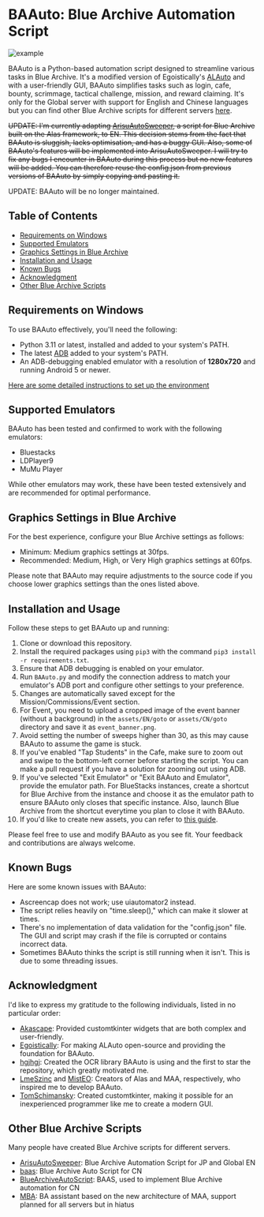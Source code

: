 # BAAuto: Blue Archive Automation Script
![example](https://github.com/RedDeadDepresso/BAAuto/assets/94017243/8c661360-5667-401a-986d-3fb0f7400462)

BAAuto is a Python-based automation script designed to streamline various tasks in Blue Archive. It's a modified version of Egoistically's [ALAuto](https://github.com/Egoistically/ALAuto) and with a user-friendly GUI, BAAuto simplifies tasks such as login, cafe, bounty, scrimmage, tactical challenge, mission, and reward claiming. It's only for the Global server with support for English and Chinese languages but you can find other Blue Archive scripts for different servers [here](#other-blue-archive-scripts).

~~UPDATE: I'm currently adapting [ArisuAutoSweeper](https://github.com/TheFunny/ArisuAutoSweeper), a script for Blue Archive built on the Alas framework, to EN. This decision stems from the fact that BAAuto is sluggish, lacks optimisation, and has a buggy GUI. Also, some of BAAuto's features will be implemented into ArisuAutoSweeper. 
I will try to fix any bugs I encounter in BAAuto during this process but no new features will be added. You can therefore reuse the config.json from previous versions of BAAuto by simply copying and pasting it.~~ 

UPDATE: BAAuto will be no longer maintained.

## Table of Contents
- [Requirements on Windows](#requirements-on-windows)
- [Supported Emulators](#supported-emulators)
- [Graphics Settings in Blue Archive](#graphics-settings-in-blue-archive)
- [Installation and Usage](#installation-and-usage)
- [Known Bugs](#known-bugs)
- [Acknowledgment](#acknowledgment)
- [Other Blue Archive Scripts](#other-blue-archive-scripts)

## Requirements on Windows
To use BAAuto effectively, you'll need the following:

- Python 3.11 or latest, installed and added to your system's PATH.
- The latest [ADB](https://developer.android.com/studio/releases/platform-tools) added to your system's PATH.
- An ADB-debugging enabled emulator with a resolution of **1280x720** and running Android 5 or newer.

[Here are some detailed instructions to set up the environment](https://github.com/RedDeadDepresso/BAAuto/issues/7#issuecomment-1747275236)

## Supported Emulators
BAAuto has been tested and confirmed to work with the following emulators:

- Bluestacks
- LDPlayer9
- MuMu Player

While other emulators may work, these have been tested extensively and are recommended for optimal performance.

## Graphics Settings in Blue Archive
For the best experience, configure your Blue Archive settings as follows:

- Minimum: Medium graphics settings at 30fps.
- Recommended: Medium, High, or Very High graphics settings at 60fps.
  
Please note that BAAuto may require adjustments to the source code if you choose lower graphics settings than the ones listed above.

## Installation and Usage
Follow these steps to get BAAuto up and running:

1. Clone or download this repository.
2. Install the required packages using `pip3` with the command `pip3 install -r requirements.txt`.
3. Ensure that ADB debugging is enabled on your emulator.
4. Run `BAAuto.py` and modify the connection address to match your emulator's ADB port and configure other settings to your preference.
5. Changes are automatically saved except for the Mission/Commissions/Event section.
6. For Event, you need to upload a cropped image of the event banner (without a background) in the `assets/EN/goto` or `assets/CN/goto` directory and save it as `event_banner.png`.
7. Avoid setting the number of sweeps higher than 30, as this may cause BAAuto to assume the game is stuck.
8. If you've enabled "Tap Students" in the Cafe, make sure to zoom out and swipe to the bottom-left corner before starting the script. You can make a pull request if you have a solution for zooming out using ADB.
9. If you've selected "Exit Emulator" or "Exit BAAuto and Emulator", provide the emulator path. For BlueStacks instances, create a shortcut for Blue Archive from the instance and choose it as the emulator path to ensure BAAuto only closes that specific instance. Also, launch Blue Archive from the shortcut everytime you plan to close it with BAAuto.
10. If you'd like to create new assets, you can refer to [this guide](https://github.com/Egoistically/ALAuto/wiki/Creating-new-assets-for-bot).

Please feel free to use and modify BAAuto as you see fit. Your feedback and contributions are always welcome.

## Known Bugs
Here are some known issues with BAAuto:

- Ascreencap does not work; use uiautomator2 instead.
- The script relies heavily on "time.sleep()," which can make it slower at times.
- There's no implementation of data validation for the "config.json" file. The GUI and script may crash if the file is corrupted or contains incorrect data.
- Sometimes BAAuto thinks the script is still running when it isn't. This is due to some threading issues.

## Acknowledgment
I'd like to express my gratitude to the following individuals, listed in no particular order:

- [Akascape](https://github.com/Akascape): Provided customtkinter widgets that are both complex and user-friendly.
- [Egoistically](https://github.com/Egoistically): For making ALAuto open-source and providing the foundation for BAAuto.
- [hgjhgj](https://github.com/hgjazhgj): Created the OCR library BAAuto is using and the first to star the repository, which greatly motivated me.
- [LmeSzinc](https://github.com/LmeSzinc) and [MistEO](https://github.com/MistEO): Creators of Alas and MAA, respectively, who inspired me to develop BAAuto.
- [TomSchimansky](https://github.com/TomSchimansky): Created customtkinter, making it possible for an inexperienced programmer like me to create a modern GUI.

## Other Blue Archive Scripts
Many people have created Blue Archive scripts for different servers.

- [ArisuAutoSweeper](https://github.com/TheFunny/ArisuAutoSweeper): Blue Archive Automation Script for JP and Global EN
- [baas](https://github.com/baas-pro/baas): Blue Archive Auto Script for CN
- [BlueArchiveAutoScript](https://github.com/pur1fying/blue_archive_auto_script): BAAS, used to implement Blue Archive
  automation for CN
- [MBA](https://github.com/MaaAssistantArknights/MBA): BA assistant based on the new architecture of MAA, support planned for all servers but in hiatus





